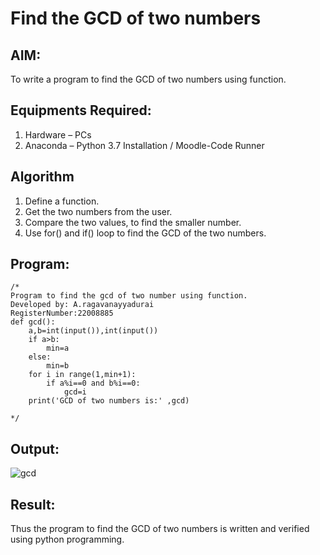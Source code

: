 # Find the GCD of two numbers

## AIM:
To write a program to find the GCD of two numbers using function.

## Equipments Required:
1. Hardware – PCs
2. Anaconda – Python 3.7 Installation / Moodle-Code Runner

## Algorithm
1. Define a function.
2. Get the two numbers from the user.
3. Compare the two values, to find the smaller number.
4. Use for() and if() loop to find the GCD of the two numbers.

## Program:
```
/*
Program to find the gcd of two number using function.
Developed by: A.ragavanayyadurai
RegisterNumber:22008885
def gcd():
    a,b=int(input()),int(input())
    if a>b:
        min=a
    else:
        min=b
    for i in range(1,min+1):
        if a%i==0 and b%i==0:
            gcd=i
    print('GCD of two numbers is:' ,gcd)

*/
```

## Output:
![gcd](https://user-images.githubusercontent.com/118749557/212137594-4787ab2a-8f85-4e3b-819a-6740d0edfc45.png)




## Result:
Thus the program to find the GCD of two numbers is written and verified using python programming.
